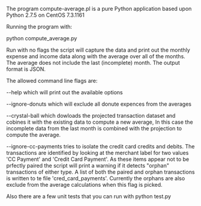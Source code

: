 
The program compute-average.pl is a pure Python application based upon 
Python 2.7.5 on CentOS 7.3.1161

Running the program with:

python compute_average.py


Run with no flags the script will capture the data and print out the monthly
expense and income data along with the average over all of the months. The
average does not include the last (incomplete) month. The output format is JSON.


The allowed command line flags are:

--help which will print out the available options

--ignore-donuts which will exclude all donute expences from the averages

--crystal-ball which dowloads the projected transaction dataset and cobines it
       with the existing data to compute a new average, In this case the
       incomplete data from the last month is combined with the projection to 
       compute the average.

--ignore-cc-payments tries to isolate the credit card credits and debits.
       The transactions are identified by looking at the merchant label for two
       values 'CC Payment' and 'Credit Card Payment'. As these items appear not
       to be prfectly paired the script will print a warning if it detects 
       "orphan" transactions of either type. A list of both the paired and
       orphan transactions is written to te file 'cred_card_payments'.
       Currently the orphans are also exclude from the average calculations
       when this flag is picked.


Also there are a few unit tests that you can run with python test.py
